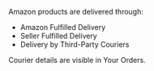 Amazon products are delivered through:
- Amazon Fulfilled Delivery
- Seller Fulfilled Delivery
- Delivery by Third-Party Couriers

Courier details are visible in Your Orders.
